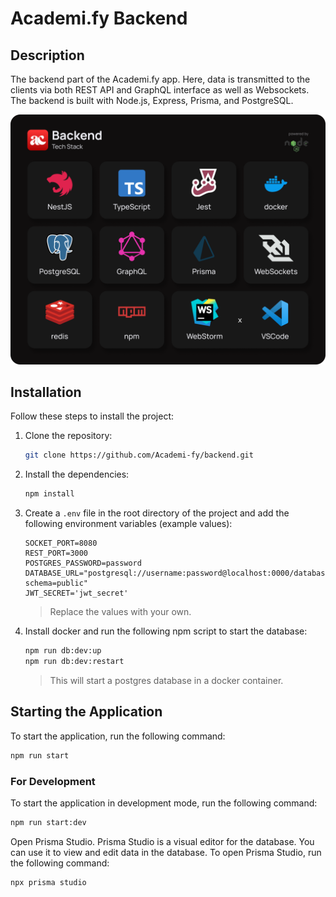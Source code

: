 # Academi.fy Backend

## Description

The backend part of the Academi.fy app. Here, data is transmitted to the clients via both REST API and GraphQL interface as well as Websockets. The backend is built with Node.js, Express, Prisma, and PostgreSQL.

![backend-tech-stack.png](.resources%2Fbackend-tech-stack.png)

## Installation

Follow these steps to install the project:

1. Clone the repository:
    ```bash
    git clone https://github.com/Academi-fy/backend.git
    ```
2. Install the dependencies:
    ```bash
    npm install
    ```
   
3. Create a `.env` file in the root directory of the project and add the following environment variables (example values):

    ```dotenv
    SOCKET_PORT=8080
    REST_PORT=3000
    POSTGRES_PASSWORD=password
    DATABASE_URL="postgresql://username:password@localhost:0000/database?schema=public"
    JWT_SECRET='jwt_secret'
    ```

    > Replace the values with your own.


4. Install docker and run the following npm script to start the database:

    ```bash
    npm run db:dev:up
    npm run db:dev:restart
    ```

    > This will start a postgres database in a docker container.
   

## Starting the Application

To start the application, run the following command:

```bash
npm run start
```

### For Development

To start the application in development mode, run the following command:

```bash
npm run start:dev
```

Open Prisma Studio. Prisma Studio is a visual editor for the database. You can use it to view and edit data in the database. To open Prisma Studio, run the following command:

```bash
npx prisma studio
```